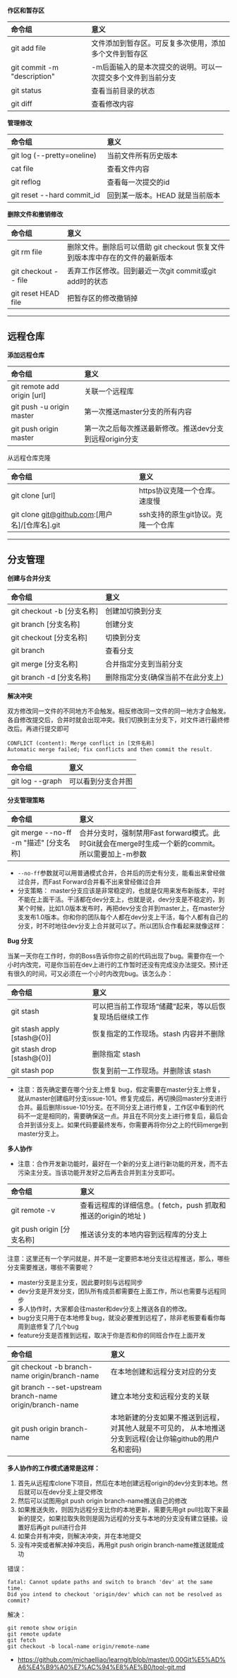 **作区和暂存区**

|命令组|意义|
| :------------- | :------------- |
|git add file|	文件添加到暂存区。可反复多次使用，添加多个文件到暂存区|
|git commit -m "description"|	-m后面输入的是本次提交的说明。可以一次提交多个文件到当前分支|
|git status|	查看当前目录的状态|
|git diff|	查看修改内容|

**管理修改**

|命令组|意义|
| :------------- | :------------- |
|git log (--pretty=oneline)|	当前文件所有历史版本|
|cat file	|查看文件内容|
|git reflog	|查看每一次提交的id|
|git reset --hard commit_id	|回到某一版本。HEAD 就是当前版本|

**删除文件和撤销修改**

|命令组|意义|
| :------------- | :------------- |
|git rm file|	删除文件。删除后可以借助 git checkout 恢复文件到版本库中存在的文件的最新版本
|git checkout -- file	|丢弃工作区修改。回到最近一次git commit或git add时的状态|
|git reset HEAD file	|把暂存区的修改撤销掉|

---

## 远程仓库

**添加远程仓库**

|命令组|意义|
| :------------- | :------------- |
|git remote add origin [url]	|关联一个远程库|
|git push -u origin master	|第一次推送master分支的所有内容|
|git push origin master	|第一次之后每次推送最新修改。推送dev分支到远程origin分支|

从远程仓库克隆

|命令组|意义|
| :------------- | :------------- |
|git clone [url]	|https协议克隆一个仓库。速度慢|
|git clone git@github.com:[用户名]/[仓库名].git	|ssh支持的原生git协议。克隆一个仓库|

---

## 分支管理

**创建与合并分支**

|命令组|意义|
| :------------- | :------------- |
git checkout -b [分支名称]	|创建加切换到分支|
git branch [分支名称]	|创建分支|
git checkout [分支名称]	|切换到分支|
git branch	|查看分支|
git merge [分支名称]	|合并指定分支到当前分支|
git branch -d [分支名称]	|删除指定分支(确保当前不在此分支上)|

**解决冲突**

双方修改同一文件的不同地方不会触发。相反修改同一文件的同一地方才会触发。各自修改提交后，合并时就会出现冲突。我们切换到主分支下，对文件进行最终修改后。再进行提交即可

```
CONFLICT (content): Merge conflict in [文件名称]
Automatic merge failed; fix conflicts and then commit the result.
```

|命令组|意义|
| :------------- | :------------- |
| git log --graph	| 可以看到分支合并图|

**分支管理策略**

|命令组|意义|
| :------------- | :------------- |
| git merge --no-ff -m "描述" [分支名称]	| 合并分支时，强制禁用Fast forward模式。此时Git就会在merge时生成一个新的commit。所以需要加上-m参数| 

- `--no-ff`参数就可以用普通模式合并，合并后的历史有分支，能看出来曾经做过合并，而Fast Forward合并看不出来曾经做过合并
- 分支策略： master分支应该是非常稳定的，也就是仅用来发布新版本，平时不能在上面干活。干活都在dev分支上，也就是说，dev分支是不稳定的，到某个时候，比如1.0版本发布时，再把dev分支合并到master上，在master分支发布1.0版本。你和你的团队每个人都在dev分支上干活，每个人都有自己的分支，时不时地往dev分支上合并就可以了。所以团队合作看起来就像这样：

**Bug 分支**

当某一天你在工作时，你的Boss告诉你你之前的代码出现了bug。需要你在一个小时内改完，可是你当前在dev上进行的工作暂时还没有完成没办法提交。预计还有很久的时间，可又必须在一个小时内改完bug。该怎么办：

|命令组|意义|
| :------------- | :------------- |
|git stash	|可以把当前工作现场“储藏”起来，等以后恢复现场后继续工作|
|git stash apply [stash@{0}]	|恢复指定的工作现场。stash 内容并不删除|
|git stash drop [stash@{0}]	|删除指定 stash|
|git stash pop	|恢复到前一工作现场。并删除该 stash|

- 注意：首先确定要在哪个分支上修复 bug，假定需要在master分支上修复，就从master创建临时分支issue-101。修复完成后，再切换回master分支进行合并。最后删除issue-101分支。在不同分支上进行修复，工作区中看到的代码不一定是相同的，需要确保这一点。并且在不同分支上进行修复后，最后会合并到该分支上。如果代码要最终发布，你需要再将你分之上的代码merge到master分支上。

**多人协作**

- 注意：合作开发新功能时，最好在一个新的分支上进行新功能的开发，而不去污染主分支。当该功能开发好之后再去合并到主分支即可。

|命令组|意义|
| :------------- | :------------- |
|git remote -v	|查看远程库的详细信息。( fetch，push 抓取和推送的origin的地址 )|
|git push origin [分支名称]	|推送该分支的本地内容到远程库的分支上|

注意：这里还有一个学问就是，并不是一定要把本地分支往远程推送，那么，哪些分支需要推送，哪些不需要呢？

- master分支是主分支，因此要时刻与远程同步
- dev分支是开发分支，团队所有成员都需要在上面工作，所以也需要与远程同步
- 多人协作时，大家都会往master和dev分支上推送各自的修改。
- bug分支只用于在本地修复bug，就没必要推到远程了，除非老板要看看你每周到底修复了几个bug
- feature分支是否推到远程，取决于你是否和你的同班合作在上面开发

|命令组|意义|
| :------------- | :------------- |
|git checkout -b branch-name origin/branch-name	|在本地创建和远程分支对应的分支|
|git branch --set-upstream branch-name origin/branch-name	|建立本地分支和远程分支的关联|
|git push origin branch-name	|本地新建的分支如果不推送到远程，对其他人就是不可见的， 从本地推送分支到远程(会让你输github的用户名和密码)|

**多人协作的工作模式通常是这样：**

1. 首先从远程库clone下项目，然后在本地创建远程origin的dev分支到本地。然后就可以在dev分支上提交修改
2. 然后可以试图用git push origin branch-name推送自己的修改
3. 如果推送失败，则因为远程分支比你的本地更新，需要先用git pull拉取下来最新的提交，如果拉取失败则是因为远程的分支与本地的分支没有建立链接。设置好后再git pull进行合并
4. 如果合并有冲突，则解决冲突，并在本地提交
5. 没有冲突或者解决掉冲突后，再用git push origin branch-name推送就能成功

错误：

```
fatal: Cannot update paths and switch to branch 'dev' at the same time.
Did you intend to checkout 'origin/dev' which can not be resolved as commit?
```

解决：

```
git remote show origin
git remote update
git fetch
git checkout -b local-name origin/remote-name
```

- https://github.com/michaelliao/learngit/blob/master/0.00Git%E5%AD%A6%E4%B9%A0%E7%AC%94%E8%AE%B0/tool-git.md
